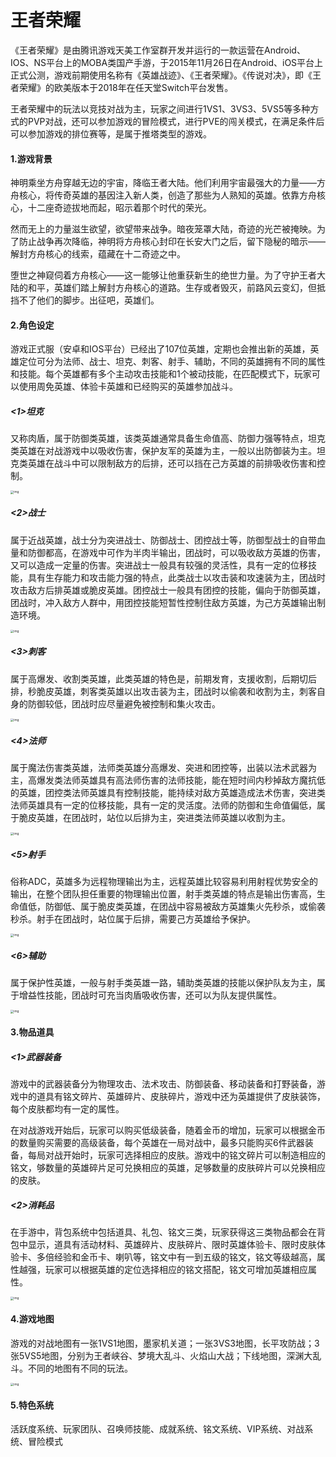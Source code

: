 #  王者荣耀

  《王者荣耀》是由腾讯游戏天美工作室群开发并运行的一款运营在Android、IOS、NS平台上的MOBA类国产手游，于2015年11月26日在Android、iOS平台上正式公测，游戏前期使用名称有《英雄战迹》、《王者荣耀》。《传说对决》，即《王者荣耀》的欧美版本于2018年在任天堂Switch平台发售。

  王者荣耀中的玩法以竞技对战为主，玩家之间进行1VS1、3VS3、5VS5等多种方式的PVP对战，还可以参加游戏的冒险模式，进行PVE的闯关模式，在满足条件后可以参加游戏的排位赛等，是属于推塔类型的游戏。

#### 1.游戏背景

   神明乘坐方舟穿越无边的宇宙，降临王者大陆。他们利用宇宙最强大的力量——方舟核心，将传奇英雄的基因注入新人类，创造了那些为人熟知的英雄。依靠方舟核心，十二座奇迹拔地而起，昭示着那个时代的荣光。

  然而无上的力量滋生欲望，欲望带来战争。暗夜笼罩大陆，奇迹的光芒被掩映。为了防止战争再次降临，神明将方舟核心封印在长安大门之后，留下隐秘的暗示——解封方舟核心的线索，蕴藏在十二奇迹之中。

  堕世之神窥伺着方舟核心——这一能够让他重获新生的绝世力量。为了守护王者大陆的和平，英雄们踏上解封方舟核心的道路。生存或者毁灭，前路风云变幻，但抵挡不了他们的脚步。出征吧，英雄们。

#### 2.角色设定

  游戏正式服（安卓和IOS平台）已经出了107位英雄，定期也会推出新的英雄，英雄定位可分为法师、战士、坦克、刺客、射手、辅助，不同的英雄拥有不同的属性和技能。每个英雄都有多个主动攻击技能和1个被动技能，在匹配模式下，玩家可以使用周免英雄、体验卡英雄和已经购买的英雄参加战斗。

##### <1>坦克

  又称肉盾，属于防御类英雄，该类英雄通常具备生命值高、防御力强等特点，坦克类英雄在对战游戏中以吸收伤害，保护友军的英雄为主，一般以出防御装为主。坦克类英雄在战斗中可以限制敌方的后排，还可以挡在己方英雄的前排吸收伤害和控制。

<img src="https://bkimg.cdn.bcebos.com/pic/b90e7bec54e736d1b1976ff496504fc2d4626942?x-bce-process=image/watermark,image_d2F0ZXIvYmFpa2U5Mg==,g_7,xp_5,yp_5/format,f_auto" alt="img" style="zoom: 33%;" />

##### <2>战士

属于近战英雄，战士分为突进战士、防御战士、团控战士等，防御型战士的自带血量和防御都高，在游戏中可作为半肉半输出，团战时，可以吸收敌方英雄的伤害，又可以造成一定量的伤害。突进战士一般具有较强的灵活性，具有一定的位移技能，具有生存能力和攻击能力强的特点，此类战士以攻击装和攻速装为主，团战时攻击敌方后排英雄或脆皮英雄。团控战士一般具有团控的技能，偏向于防御英雄，团战时，冲入敌方人群中，用团控技能短暂性控制住敌方英雄，为己方英雄输出制造环境。

<img src="https://bkimg.cdn.bcebos.com/pic/7af40ad162d9f2d314cdc713a4ec8a136227cc6a?x-bce-process=image/watermark,image_d2F0ZXIvYmFpa2U5Mg==,g_7,xp_5,yp_5/format,f_auto" alt="img" style="zoom: 33%;" />

##### <3>刺客

属于高爆发、收割类英雄，此类英雄的特色是，前期发育，支援收割，后期切后排，秒脆皮英雄，刺客类英雄以出攻击装为主，团战时以偷袭和收割为主，刺客自身的防御较低，团战时应尽量避免被控制和集火攻击。

<img src="https://bkimg.cdn.bcebos.com/pic/c8177f3e6709c93dab48ed0b923df8dcd0005490?x-bce-process=image/watermark,image_d2F0ZXIvYmFpa2U5Mg==,g_7,xp_5,yp_5/format,f_auto" alt="img" style="zoom: 33%;" />

##### <4>法师

属于魔法伤害类英雄，法师类英雄分高爆发、突进和团控等，出装以法术武器为主，高爆发类法师英雄具有高法师伤害的法师技能，能在短时间内秒掉敌方魔抗低的英雄，团控类法师英雄具有控制技能，能持续对敌方英雄造成法术伤害，突进类法师英雄具有一定的位移技能，具有一定的灵活度。法师的防御和生命值偏低，属于脆皮英雄，在团战时，站位以后排为主，突进类法师英雄以收割为主。

<img src="https://bkimg.cdn.bcebos.com/pic/d009b3de9c82d158093aba4d8d0a19d8bd3e4296?x-bce-process=image/watermark,image_d2F0ZXIvYmFpa2U5Mg==,g_7,xp_5,yp_5/format,f_auto" alt="img" style="zoom:33%;" />

##### <5>射手

俗称ADC，英雄多为远程物理输出为主，远程英雄比较容易利用射程优势安全的输出，在整个团队担任重要的物理输出位置，射手类英雄的特点是输出伤害高，生命值低，防御低、属于脆皮类英雄，在团战中容易被敌方英雄集火先秒杀，或偷袭秒杀。射手在团战时，站位属于后排，需要己方英雄给予保护。

<img src="https://bkimg.cdn.bcebos.com/pic/8b13632762d0f703db0c762005fa513d2797c594?x-bce-process=image/watermark,image_d2F0ZXIvYmFpa2U5Mg==,g_7,xp_5,yp_5/format,f_auto" alt="img" style="zoom: 33%;" />

##### <6>辅助

属于保护性英雄，一般与射手类英雄一路，辅助类英雄的技能以保护队友为主，属于增益性技能，团战时可充当肉盾吸收伤害，还可以为队友提供属性。

<img src="https://bkimg.cdn.bcebos.com/pic/b2de9c82d158ccbfaa2e56c614d8bc3eb03541b8?x-bce-process=image/watermark,image_d2F0ZXIvYmFpa2U5Mg==,g_7,xp_5,yp_5/format,f_auto" alt="img" style="zoom: 33%;" />

#### 3.物品道具

##### <1>武器装备

  游戏中的武器装备分为物理攻击、法术攻击、防御装备、移动装备和打野装备，游戏中的道具有铭文碎片、英雄碎片、皮肤碎片，游戏中还为英雄提供了皮肤装饰，每个皮肤都均有一定的属性。

  在对战游戏开始后，玩家可以购买低级装备，随着金币的增加，玩家可以根据金币的数量购买需要的高级装备，每个英雄在一局对战中，最多只能购买6件武器装备，每局对战开始时，玩家可选择相应的皮肤。游戏中的铭文碎片可以制造相应的铭文，够数量的英雄碎片足可兑换相应的英雄，足够数量的皮肤碎片可以兑换相应的皮肤。

##### <2>消耗品

  在手游中，背包系统中包括道具、礼包、铭文三类，玩家获得这三类物品都会在背包中显示，道具有活动材料、英雄碎片、皮肤碎片、限时英雄体验卡、限时皮肤体验卡、多倍经验和金币卡、喇叭等，铭文中有一到五级的铭文，铭文等级越高，属性越强，玩家可以根据英雄的定位选择相应的铭文搭配，铭文可增加英雄相应属性。

<img src="https://bkimg.cdn.bcebos.com/pic/63d9f2d3572c11dfeca65cdf6e2762d0f603c2d3?x-bce-process=image/watermark,image_d2F0ZXIvYmFpa2U5Mg==,g_7,xp_5,yp_5/format,f_auto" alt="img" style="zoom: 33%;" />

#### 4.游戏地图

  游戏的对战地图有一张1VS1地图，墨家机关道；一张3VS3地图，长平攻防战；3张5VS5地图，分别为王者峡谷、梦境大乱斗、火焰山大战；下线地图，深渊大乱斗。不同的地图有不同的玩法。

<img src="https://bkimg.cdn.bcebos.com/pic/503d269759ee3d6d069866374e166d224e4adef4?x-bce-process=image/watermark,image_d2F0ZXIvYmFpa2U5Mg==,g_7,xp_5,yp_5/format,f_auto" alt="img" style="zoom: 33%;" />

#### 5.特色系统

  活跃度系统、玩家团队、召唤师技能、成就系统、铭文系统、VIP系统、对战系统、冒险模式











